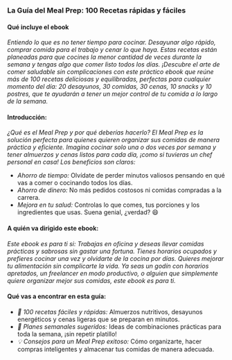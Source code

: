 ### La Guía del Meal Prep: 100 Recetas rápidas y fáciles
#### Qué incluye el ebook
*Entiendo lo que es no tener tiempo para cocinar. Desayunar algo rápido, comprar comida para el trabajo y cenar lo que haya. Estas recetas están planeadas para que cocines la menor cantidad de veces durante la semana y tengas algo que comer listo todos los días. ¡Descubre el arte de comer saludable sin complicaciones con este práctico ebook que reúne más de 100 recetas deliciosas y equilibradas, perfectas para cualquier momento del día: 20 desayunos, 30 comidas, 30 cenas, 10 snacks y 10 postres, que te ayudarán a tener un mejor control de tu comida a lo largo de la semana.*
#### Introducción:
*¿Qué es el Meal Prep y por qué deberías hacerlo? El Meal Prep es la solución perfecta para quienes quieren organizar sus comidas de manera práctica y eficiente. Imagina cocinar solo una o dos veces por semana y tener almuerzos y cenas listos para cada día, ¡como si tuvieras un chef personal en casa! Los beneficios son claros:*
- *Ahorro de tiempo:* Olvídate de perder minutos valiosos pensando en qué vas a comer o cocinando todos los días.
- *Ahorro de dinero:* No más pedidos costosos ni comidas compradas a la carrera.
- *Mejora en tu salud:* Controlas lo que comes, tus porciones y los ingredientes que usas. Suena genial, ¿verdad? 😄
#### A quién va dirigido este ebook:
*Este ebook es para ti si: Trabajas en oficina y deseas llevar comidas prácticas y sabrosas sin gastar una fortuna. Tienes horarios ocupados y prefieres cocinar una vez y olvidarte de la cocina por días. Quieres mejorar tu alimentación sin complicarte la vida. Ya seas un godín con horarios apretados, un freelancer en modo productivo, o alguien que simplemente quiere organizar mejor sus comidas, este ebook es para ti.*
#### Qué vas a encontrar en esta guía:
- *🍳 100 recetas fáciles y rápidas:* Almuerzos nutritivos, desayunos energéticos y cenas ligeras que se preparan en minutos.
- *📝 Planes semanales sugeridos:* Ideas de combinaciones prácticas para toda la semana, ¡sin repetir platillo!
- *💡 Consejos para un Meal Prep exitoso:* Cómo organizarte, hacer compras inteligentes y almacenar tus comidas de manera adecuada.